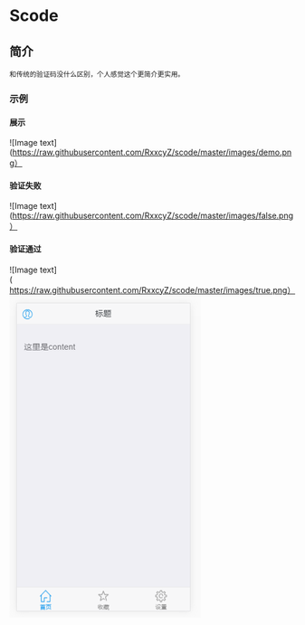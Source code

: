 # Scode

## 简介

```
和传统的验证码没什么区别，个人感觉这个更简介更实用。
```

### 示例
#### 展示
![Image text](https://raw.githubusercontent.com/RxxcyZ/scode/master/images/demo.png）
#### 验证失败
![Image text](https://raw.githubusercontent.com/RxxcyZ/scode/master/images/false.png）
#### 验证通过
![Image text](https://raw.githubusercontent.com/RxxcyZ/scode/master/images/true.png）
![Image text](https://raw.githubusercontent.com/hongmaju/light7Local/master/img/productShow/20170518152848.png)
